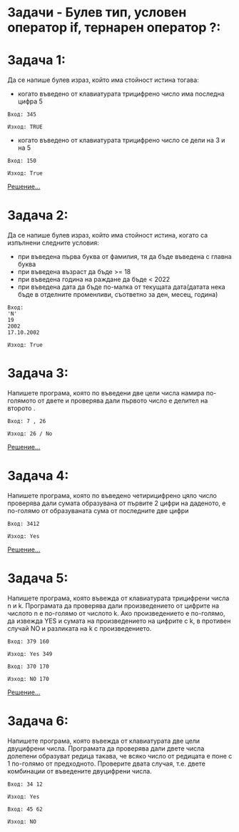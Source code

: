 # Задачи - Булев тип, условен оператор if, тернарен оператор ?:

Задача 1:
=
Да се напише булев израз, който има стойност истина тогава:
- когато въведено от клавиатурата трицифрено число има последна цифра 5

```
Вход: 345

Изход: TRUE
```
- когато въведено от клавиатурата трицифрено число се дели на 3 и на 5

```
Вход: 150

Изход: True
```

[Решение...](https://github.com/AleksandrinaKovachka/Introduction-to-programming-2021-2022/blob/main/Week02/Tasks/Task1)

Задача 2:
=
Да се напише булев израз, който има стойност истина, когато са изпълнени следните условия:
- при въведена първа буква от фамилия, тя да бъде въведена с главна буква
- при въведена възраст да бъде >= 18
- при въведена година на раждане да бъде < 2022
- при въведена дата да бъде по-малка от текущата дата(датата нека бъде в отделните променливи, съответно за ден, месец, година)

```
Вход: 
'N'
19
2002
17.10.2002

Изход: True
```

Задача 3:
=
Напишете програма, която по въведени две цели числа намира по-голямото от двете и
проверява дали първото число е делител на второто .

```
Вход: 7 , 26 

Изход: 26 / No
```
[Решение...](https://github.com/AleksandrinaKovachka/Introduction-to-programming-2021-2022/blob/main/Week02/Tasks/Task3)

Задача 4:
=
Напишете програма, която по въведено четирицифрено цяло число проверява дали сумата образувана от първите 2 цифри на даденото, е по-голямо от
образуваната сума от последните две цифри

```
Вход: 3412

Изход: Yes
```
[Решение...](https://github.com/AleksandrinaKovachka/Introduction-to-programming-2021-2022/blob/main/Week02/Tasks/Task4)

Задача 5:
=
Напишете програма, която въвежда от клавиатурата трицифрени числа n и k. Програмата да проверява дали произведението от цифрите на числото n е по-голямо от числото k. Ако произведението е по-голямо, да извежда YES и сумата на произведението на цифрите с k, в противен случай NO и разликата на k с произведението.

```
Вход: 379 160

Изход: Yes 349

Вход: 370 170

Изход: NO 170
```
[Решение...](https://github.com/AleksandrinaKovachka/Introduction-to-programming-2021-2022/blob/main/Week02/Tasks/Task5)

Задача 6:
=
Напишете програма, която въвежда от клавиатурата две цели двуцифрени числа. Програмата да проверява дали двете числа долепени образуват редица такава, че всяко число от редицата е поне с 1 по-голямо от предходното. Проверите двата случая, т.е. двете комбинации от въведените двуцифрени числа.

```
Вход: 34 12

Изход: Yes

Вход: 45 62

Изход: NO
```
